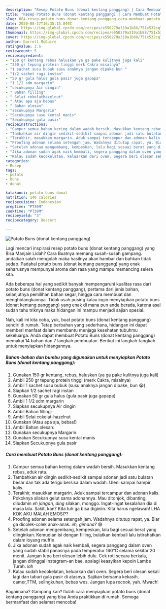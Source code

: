 ```yaml
---
description: "Resep Potato Buns (donat kentang panggang) | Cara Membuat Potato Buns (donat kentang panggang) Yang Bisa Manjain Lidah"
title: "Resep Potato Buns (donat kentang panggang) | Cara Membuat Potato Buns (donat kentang panggang) Yang Bisa Manjain Lidah"
slug: 684-resep-potato-buns-donat-kentang-panggang-cara-membuat-potato-buns-donat-kentang-panggang-yang-bisa-manjain-lidah
date: 2020-08-27T16:35:15.849Z
image: https://img-global.cpcdn.com/recipes/e550279a319a1b88/751x532cq70/potato-buns-donat-kentang-panggang-foto-resep-utama.jpg
thumbnail: https://img-global.cpcdn.com/recipes/e550279a319a1b88/751x532cq70/potato-buns-donat-kentang-panggang-foto-resep-utama.jpg
cover: https://img-global.cpcdn.com/recipes/e550279a319a1b88/751x532cq70/potato-buns-donat-kentang-panggang-foto-resep-utama.jpg
author: Darrell McGuire
ratingvalue: 3.6
reviewcount: 5
recipeingredient:
- "150 gr kentang rebus haluskan ya ga pake kulitnya juga kali"
- "250 gr tepung protein tinggi merk Cakra misalnya"
- "1 sachet susu bubuk susu anaknya jangan dipake bun "
- "1/2 sachet ragi instan"
- "50 gr gula halus gula pasir juga gapapa"
- "1 1/2 sdm margarin"
- "secukupnya Air dingin"
- " Bahan filling"
- " Selai cokelathazelnut"
- " Atau apa aja bebas"
- " Bahan olesan"
- "secukupnya Margarin"
- "Secukupnya susu kental manis"
- "Secukupnya gula pasir"
recipeinstructions:
- "Campur semua bahan kering dalam wadah bersih. Masukkan kentang rebus, aduk rata."
- "Tambahkan air dingin sedikit-sedikit sampai adonan jadi satu bulatan besar dan tak ada terigu bersisa dalam wadah. Uleni sampai hampir kalis."
- "Terakhir, masukkan margarin. Aduk sampai tercampur dan adonan kalis. Pokoknya silakan gelut sama adonannya. Mau ditonjok, dibanting, diludahin *eh jangan, ding* silakan, monggo. Ingat-ingat kesalahan dia di masa lalu. Sakit, kan? Kita tuh ga bisa diginiin. Kita harus ngelawan! LHA KOK AKU MALAH EMOSI??"
- "Proofing adonan selama setengah jam. Wadahnya ditutup rapat, ya. Biar ga dicolek-colek anak-anak. *eh, gimana?* 😅"
- "Setelah adonan mengembang, kempeskan, lalu bagi sesuai berat yang diinginkan. Kemudian isi dengan filling, bulatkan kembali lalu istirahatkan dalam loyang muffin."
- "Jika adonan sudah agak naik kembali, segera panggang dalam oven yang sudah stabil panasnya pada temperatur 160°C selama sekitar 20 menit. Jangan lupa beri olesan lebih dulu. Cek roti secara berkala, jangan ditinggal Instagram-an bae, apalagi keasyikan kepoin Lambe Turah. *lah*"
- "Kalau sudah kecokelatan, keluarkan dari oven. Segera beri olesan sekali lagi dan taburi gula pasir di atasnya. Sajikan bersama kekasih, camer,TTM, selingkuhan, bebas wes. Jangan lupa recook, yah. Mwach!"
categories:
- Resep
tags:
- potato
- buns
- donat

katakunci: potato buns donat 
nutrition: 140 calories
recipecuisine: Indonesian
preptime: "PT30M"
cooktime: "PT38M"
recipeyield: "3"
recipecategory: Dessert

---
```



![Potato Buns (donat kentang panggang)](https://img-global.cpcdn.com/recipes/e550279a319a1b88/751x532cq70/potato-buns-donat-kentang-panggang-foto-resep-utama.jpg)

Lagi mencari inspirasi resep potato buns (donat kentang panggang) yang Bisa Manjain Lidah? Cara Buatnya memang susah-susah gampang. andaikan salah mengolah maka hasilnya akan hambar dan bahkan tidak sedap. Padahal potato buns (donat kentang panggang) yang enak seharusnya mempunyai aroma dan rasa yang mampu memancing selera kita.

Ada beberapa hal yang sedikit banyak mempengaruhi kualitas rasa dari potato buns (donat kentang panggang), pertama dari jenis bahan, selanjutnya pemilihan bahan segar, hingga cara membuat dan menghidangkannya. Tidak usah pusing kalau ingin menyiapkan potato buns (donat kentang panggang) yang enak di mana pun anda berada, karena asal sudah tahu triknya maka hidangan ini mampu menjadi sajian spesial.




Nah, kali ini kita coba, yuk, buat potato buns (donat kentang panggang) sendiri di rumah. Tetap berbahan yang sederhana, hidangan ini dapat memberi manfaat dalam membantu menjaga kesehatan tubuhmu sekeluarga. Anda dapat membuat Potato Buns (donat kentang panggang) memakai 14 bahan dan 7 langkah pembuatan. Berikut ini langkah-langkah untuk menyiapkan hidangannya.

<!--inarticleads1-->

##### Bahan-bahan dan bumbu yang digunakan untuk menyiapkan Potato Buns (donat kentang panggang):

1. Gunakan 150 gr kentang, rebus, haluskan (ya ga pake kulitnya juga kali)
1. Ambil 250 gr tepung protein tinggi (merk Cakra, misalnya)
1. Ambil 1 sachet susu bubuk (susu anaknya jangan dipake, bun 😭)
1. Siapkan 1/2 sachet ragi instan
1. Gunakan 50 gr gula halus (gula pasir juga gapapa)
1. Ambil 1 1/2 sdm margarin
1. Siapkan secukupnya Air dingin
1. Ambil  Bahan filling:
1. Ambil  Selai cokelat-hazelnut
1. Gunakan  (Atau apa aja, bebas!)
1. Ambil  Bahan olesan:
1. Gunakan secukupnya Margarin
1. Gunakan Secukupnya susu kental manis
1. Siapkan Secukupnya gula pasir




<!--inarticleads2-->

##### Cara membuat Potato Buns (donat kentang panggang):

1. Campur semua bahan kering dalam wadah bersih. Masukkan kentang rebus, aduk rata.
1. Tambahkan air dingin sedikit-sedikit sampai adonan jadi satu bulatan besar dan tak ada terigu bersisa dalam wadah. Uleni sampai hampir kalis.
1. Terakhir, masukkan margarin. Aduk sampai tercampur dan adonan kalis. Pokoknya silakan gelut sama adonannya. Mau ditonjok, dibanting, diludahin *eh jangan, ding* silakan, monggo. Ingat-ingat kesalahan dia di masa lalu. Sakit, kan? Kita tuh ga bisa diginiin. Kita harus ngelawan! LHA KOK AKU MALAH EMOSI??
1. Proofing adonan selama setengah jam. Wadahnya ditutup rapat, ya. Biar ga dicolek-colek anak-anak. *eh, gimana?* 😅
1. Setelah adonan mengembang, kempeskan, lalu bagi sesuai berat yang diinginkan. Kemudian isi dengan filling, bulatkan kembali lalu istirahatkan dalam loyang muffin.
1. Jika adonan sudah agak naik kembali, segera panggang dalam oven yang sudah stabil panasnya pada temperatur 160°C selama sekitar 20 menit. Jangan lupa beri olesan lebih dulu. Cek roti secara berkala, jangan ditinggal Instagram-an bae, apalagi keasyikan kepoin Lambe Turah. *lah*
1. Kalau sudah kecokelatan, keluarkan dari oven. Segera beri olesan sekali lagi dan taburi gula pasir di atasnya. Sajikan bersama kekasih, camer,TTM, selingkuhan, bebas wes. Jangan lupa recook, yah. Mwach!




Bagaimana? Gampang kan? Itulah cara menyiapkan potato buns (donat kentang panggang) yang bisa Anda praktikkan di rumah. Semoga bermanfaat dan selamat mencoba!
